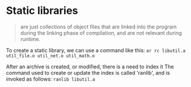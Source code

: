 # Static libraries
 > are just collections of object files that are linked into the program during the linking phase of compilation, and are not relevant during runtime.

To create a static library, we can use a command like this:
`ar rc libutil.a util_file.o util_net.o util_math.o`

After an archive is created, or modified, there is a need to index it
The command used to create or update the index is called 'ranlib', and is invoked as follows:
```ranlib libutil.a```

